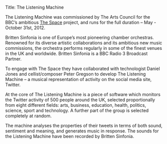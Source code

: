 Title: The Listening Machine

The Listening Machine was commissioned by The Arts Council for the BBC’s ambitious [The Space](http://thespace.org) project, and runs for the full duration – May - October 31st, 2012.

Britten Sinfonia is one of Europe’s most pioneering chamber orchestras. Renowned for its diverse artistic collaborations and its ambitious new music commissions, the orchestra performs regularly in some of the finest venues in the UK and worldwide. Britten Sinfonia is a BBC Radio 3 Broadcast Partner.

To engage with The Space they have collaborated with technologist Daniel Jones and cellist/composer Peter Gregson to develop The Listening Machine – a musical representation of activity on the social media site, Twitter.

At the core of The Listening Machine is a piece of software which monitors the Twitter activity of 500 people around the UK, selected proportionally from eight different fields: arts, business, education, health, politics, science, sport and technology. A further part of the group is selected completely at random.

The machine analyses the properties of their tweets in terms of both sound, sentiment and meaning, and generates music in response. The sounds for the Listening Machine have been recorded by Britten Sinfonia.